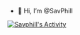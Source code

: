 - 👋 Hi, I’m @SavPhill

[![Savphill's Activity](https://activity-graph.herokuapp.com/graph?username=savphill&theme=dracula)](https://github.com/ashutosh00710/github-readme-activity-graph)

